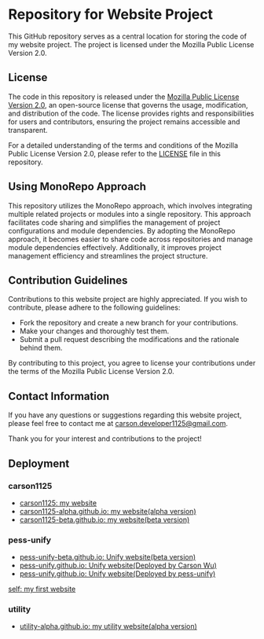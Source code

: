 # Repository for Website Project

This GitHub repository serves as a central location for storing the code of my website project. The project is licensed under the Mozilla Public License Version 2.0.

## License

The code in this repository is released under the [Mozilla Public License Version 2.0](https://www.mozilla.org/en-US/MPL/2.0/), an open-source license that governs the usage, modification, and distribution of the code. The license provides rights and responsibilities for users and contributors, ensuring the project remains accessible and transparent.

For a detailed understanding of the terms and conditions of the Mozilla Public License Version 2.0, please refer to the [LICENSE](LICENSE) file in this repository.

## Using MonoRepo Approach

This repository utilizes the MonoRepo approach, which involves integrating multiple related projects or modules into a single repository. This approach facilitates code sharing and simplifies the management of project configurations and module dependencies. By adopting the MonoRepo approach, it becomes easier to share code across repositories and manage module dependencies effectively. Additionally, it improves project management efficiency and streamlines the project structure.

## Contribution Guidelines

Contributions to this website project are highly appreciated. If you wish to contribute, please adhere to the following guidelines:

- Fork the repository and create a new branch for your contributions.
- Make your changes and thoroughly test them.
- Submit a pull request describing the modifications and the rationale behind them.

By contributing to this project, you agree to license your contributions under the terms of the Mozilla Public License Version 2.0.

## Contact Information

If you have any questions or suggestions regarding this website project, please feel free to contact me at [carson.developer1125@gmail.com](mailto:carson.developer1125@gmail.com).

Thank you for your interest and contributions to the project!

## Deployment
### carson1125
- [carson1125: my website](https://carson-we.github.io/Website/carson1125/carson1125/)
- [carson1125-alpha.github.io: my website(alpha version)](https://carson-we.github.io/Website/carson1125/carson1125-alpha.github.io/)
- [carson1125-beta.github.io: my website(beta version)](https://carson-we.github.io/Website/carson1125/carson1125-beta.github.io/)
### pess-unify
- [pess-unify-beta.github.io: Unify website(beta version)](https://carson-we.github.io/Website/pess-unify/pess-unify-beta.github.io/)
- [pess-unify.github.io: Unify website(Deployed by Carson Wu)](https://carson-we.github.io/Website/pess-unify/pess-unify.github.io/)
- [pess-unify.github.io: Unify website(Deployed by pess-unify)](https://pess-unify.github.io)

[self: my first website](https://carson-we.github.io/Website/Self/)

### utility
- [utility-alpha.github.io: my utility website(alpha version)](https://carson-we.github.io/Website/Utility/Utility-alpha.github.io/)
